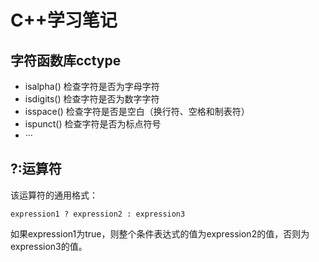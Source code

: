 # C++学习笔记

## 字符函数库cctype

- isalpha() 检查字符是否为字母字符
- isdigits() 检查字符是否为数字字符
- isspace() 检查字符是否是空白（换行符、空格和制表符）
- ispunct() 检查字符是否为标点符号
- ···

## ?:运算符

该运算符的通用格式：

```
expression1 ? expression2 : expression3
```
如果expression1为true，则整个条件表达式的值为expression2的值，否则为expression3的值。